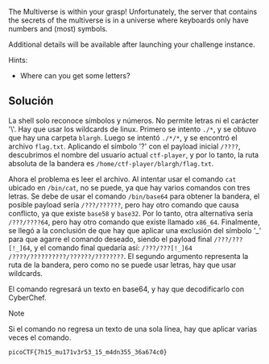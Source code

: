 The Multiverse is within your grasp! Unfortunately, the server that contains the secrets of the multiverse is in a universe where keyboards only have numbers and (most) symbols.

Additional details will be available after launching your challenge instance.

Hints:
- Where can you get some letters?

## Solución
La shell solo reconoce símbolos y números. No permite letras ni el carácter '\\'.
Hay que usar los wildcards de linux. Primero se intento `./*`, y se obtuvo que hay una carpeta `blargh`. Luego se intentó `./*/*`, y se encontró el archivo `flag.txt`.
Aplicando el símbolo '?' con el payload inicial `/????`, descubrimos el nombre del usuario actual `ctf-player`, y por lo tanto, la ruta absoluta de la bandera es `/home/ctf-player/blargh/flag.txt`.

Ahora el problema es leer el archivo.
Al intentar usar el comando `cat` ubicado en `/bin/cat`, no se puede, ya que hay varios comandos con tres letras.
Se debe de usar el comando `/bin/base64` para obtener la bandera, el posible payload sería `/???/??????`, pero hay otro comando que causa conflicto, ya que existe `base58` y `base32`.
Por lo tanto, otra alternativa sería `/???/????64`, pero hay otro comando que existe llamado `x86_64`. Finalmente, se llegó a la conclusión de que hay que aplicar una exclusión del símbolo '\_' para que agarre el comando deseado, siendo el payload final `/???/???[!_]64`, y el comando final quedaría así: `/???/???[!_]64 /????/??????????/??????/????????`. El segundo argumento representa la ruta de la bandera, pero como no se puede usar letras, hay que usar wildcards.

El comando regresará un  texto en base64, y hay que decodificarlo con CyberChef.

> [!NOTE]
> Si el comando no regresa un texto de una sola línea, hay que aplicar varias veces el comando.

`picoCTF{7h15_mu171v3r53_15_m4dn355_36a674c0}`